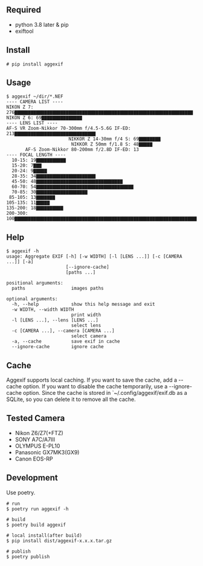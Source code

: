 ## Required
- python 3.8 later & pip
- exiftool

## Install
```
# pip install aggexif
```

## Usage
```
$ aggexif ~/dir/*.NEF
---- CAMERA LIST ----
NIKON Z 7: 276▇▇▇▇▇▇▇▇▇▇▇▇▇▇▇▇▇▇▇▇▇▇▇▇▇▇▇▇▇▇▇▇▇▇▇▇▇▇▇▇▇▇▇▇▇▇▇▇▇▇▇▇▇▇▇▇▇▇▇▇▇▇▇▇▇▇
NIKON Z 6: 69▇▇▇▇▇▇▇▇▇▇▇▇▇▇▇
---- LENS LIST ----
AF-S VR Zoom-Nikkor 70-300mm f/4.5-5.6G IF-ED: 213▇▇▇▇▇▇▇▇▇▇▇▇▇▇▇▇▇▇▇▇▇▇▇▇▇▇▇▇▇▇
                       NIKKOR Z 14-30mm f/4 S: 69▇▇▇▇▇▇▇▇
                        NIKKOR Z 50mm f/1.8 S: 48▇▇▇▇▇
       AF-S Zoom-Nikkor 80-200mm f/2.8D IF-ED: 13
---- FOCAL LENGTH ----
  10-15: 19▇▇▇▇▇▇▇▇▇▇▇
  15-20: 7▇▇▇
  20-24: 9▇▇▇▇▇
  28-35: 34▇▇▇▇▇▇▇▇▇▇▇▇▇▇▇▇▇▇▇▇▇▇
  45-50: 48▇▇▇▇▇▇▇▇▇▇▇▇▇▇▇▇▇▇▇▇▇▇▇▇▇▇▇▇▇▇▇▇
  60-70: 54▇▇▇▇▇▇▇▇▇▇▇▇▇▇▇▇▇▇▇▇▇▇▇▇▇▇▇▇▇▇▇▇▇▇▇▇
  70-85: 30▇▇▇▇▇▇▇▇▇▇▇▇▇▇▇▇▇▇▇
 85-105: 13▇▇▇▇▇▇▇
105-135: 11▇▇▇▇▇
135-200: 18▇▇▇▇▇▇▇▇▇▇
200-300: 100▇▇▇▇▇▇▇▇▇▇▇▇▇▇▇▇▇▇▇▇▇▇▇▇▇▇▇▇▇▇▇▇▇▇▇▇▇▇▇▇▇▇▇▇▇▇▇▇▇▇▇▇▇▇▇▇▇▇▇▇▇▇▇▇▇▇▇▇
```

## Help
```
$ aggexif -h
usage: Aggregate EXIF [-h] [-w WIDTH] [-l [LENS ...]] [-c [CAMERA ...]] [-a]
                      [--ignore-cache]
                      [paths ...]

positional arguments:
  paths                 images paths

optional arguments:
  -h, --help            show this help message and exit
  -w WIDTH, --width WIDTH
                        print width
  -l [LENS ...], --lens [LENS ...]
                        select lens
  -c [CAMERA ...], --camera [CAMERA ...]
                        select camera
  -a, --cache           save exif in cache
  --ignore-cache        ignore cache
```

## Cache
Aggexif supports local caching. If you want to save the cache, add a --cache option. If you want to disable the cache temporarily, use a --ignore-cache option. Since the cache is stored in `~/.config/aggexif/exif.db as a SQLite, so you can delete it to remove all the cache.

## Tested Camera
- Nikon Z6/Z7(+FTZ)
- SONY A7C/A7III
- OLYMPUS E-PL10
- Panasonic GX7MK3(GX9)
- Canon EOS-RP

## Development
Use poetry.

```
# run
$ poetry run aggexif -h

# build
$ poetry build aggexif

# local install(after build)
$ pip install dist/aggexif-x.x.x.tar.gz

# publish
$ poetry publish
```
